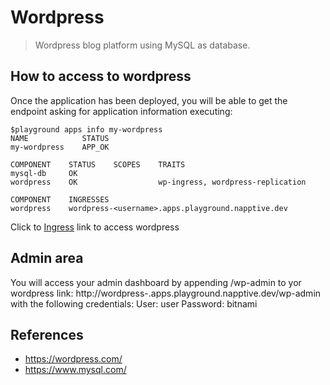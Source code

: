 # Wordpress

> Wordpress blog platform using MySQL as database.

## How to access to wordpress

Once the application has been deployed, you will be able to get the endpoint asking for
application information executing:

```
$playground apps info my-wordpress
NAME            STATUS
my-wordpress    APP_OK

COMPONENT    STATUS    SCOPES    TRAITS
mysql-db     OK
wordpress    OK                  wp-ingress, wordpress-replication

COMPONENT    INGRESSES
wordpress    wordpress-<username>.apps.playground.napptive.dev

```

Click to [Ingress](http://wordpress-<username>.apps.playground.napptive.dev) link to access wordpress


## Admin area

You will access your admin dashboard by appending /wp-admin to yor wordpress link: http://wordpress-<username>.apps.playground.napptive.dev/wp-admin
with the following credentials:
User: user
Password: bitnami

## References
* https://wordpress.com/
* https://www.mysql.com/